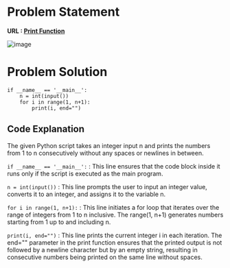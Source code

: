 # Problem Statement 
**URL : [Print Function](https://www.hackerrank.com/challenges/python-print/problem?isFullScreen=true)**

![image](https://github.com/JawadSher/Python_Problems-HackerRank/assets/158135119/142ea07a-3641-4370-86e7-a602184a6ca3)


# Problem Solution 
```
if __name__ == '__main__':
    n = int(input())
    for i in range(1, n+1):
        print(i, end="")
```

## Code Explanation
The given Python script takes an integer input n and prints the numbers from 1 to n consecutively without any spaces or newlines in between.

```if __name__ == '__main__':``` : This line ensures that the code block inside it runs only if the script is executed as the main program.

```n = int(input())``` : This line prompts the user to input an integer value, converts it to an integer, and assigns it to the variable n.

```for i in range(1, n+1):``` : This line initiates a for loop that iterates over the range of integers from 1 to n inclusive. The range(1, n+1) generates numbers starting from 1 up to and including n.

```print(i, end="")``` : This line prints the current integer i in each iteration. The end="" parameter in the print function ensures that the printed output is not followed by a newline character but by an empty string, resulting in consecutive numbers being printed on the same line without spaces.


